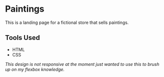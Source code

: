 # Paintings
This is a landing page for a fictional store that sells paintings.

## Tools Used
+ HTML
+ CSS


*This design is not responsive at the moment just wanted to use this to brush up on my flexbox knowledge.*
